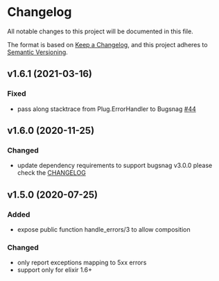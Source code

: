 # Changelog

All notable changes to this project will be documented in this file.

The format is based on [Keep a Changelog](https://keepachangelog.com/en/1.0.0/),
and this project adheres to [Semantic Versioning](https://semver.org/spec/v2.0.0.html).

## v1.6.1 (2021-03-16)

### Fixed
- pass along stacktrace from Plug.ErrorHandler to Bugsnag [#44](https://github.com/bugsnag-elixir/plugsnag/pull/44)

## v1.6.0 (2020-11-25)

### Changed
- update dependency requirements to support bugsnag v3.0.0
  please check the [CHANGELOG](https://github.com/bugsnag-elixir/bugsnag-elixir/blob/master/CHANGELOG.md)

## v1.5.0 (2020-07-25)

### Added
- expose public function handle_errors/3 to allow composition

### Changed
- only report exceptions mapping to 5xx errors
- support only for elixir 1.6+
